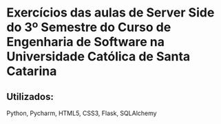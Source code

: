 <h1>Exercícios das aulas de Server Side do 3º Semestre do Curso de Engenharia de Software na Universidade Católica de Santa Catarina</h1>

<h2>Utilizados:</h2>
<p>Python, Pycharm, HTML5, CSS3, Flask, SQLAlchemy</p>
